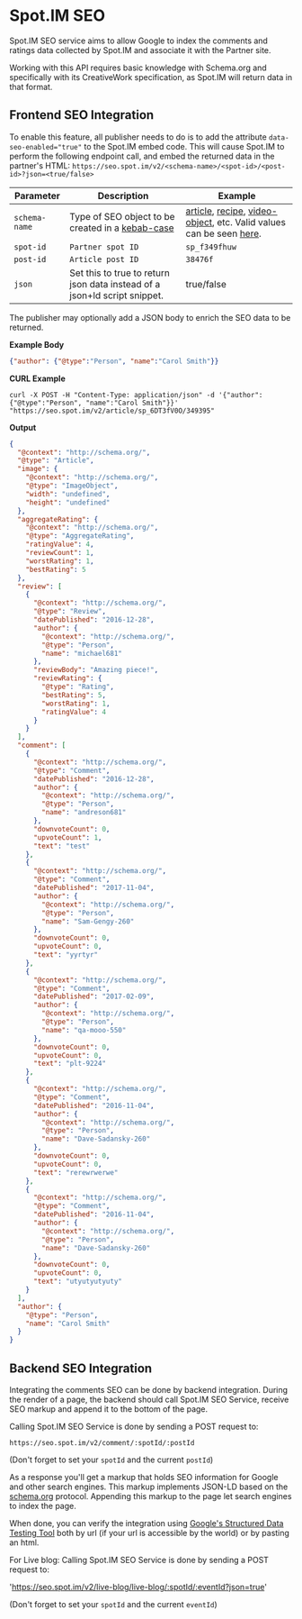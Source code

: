 # Spot.IM SEO

Spot.IM SEO service aims to allow Google to index the comments and ratings data collected by Spot.IM and associate it with the Partner site.

Working with this API requires basic knowledge with Schema.org and specifically with its CreativeWork specification, as Spot.IM will return data in that format.



## Frontend SEO Integration
To enable this feature, all publisher needs to do is to add the attribute `data-seo-enabled="true"` to the Spot.IM embed code.
This will cause Spot.IM to perform the following endpoint call, and embed the returned data in the partner's HTML:
`https://seo.spot.im/v2/<schema-name>/<spot-id>/<post-id>?json=<true/false>`

| Parameter 	| Description 	| Example 	|
|----------------------------------	|--------------	|-----------------------------------------------------------------	|
| `schema-name`   | Type of SEO object to be created in a [kebab-case](http://wiki.c2.com/?KebabCase)  | [article](https://schema.org/Article), [recipe](https://schema.org/Recipe), [video-object](https://schema.org/VideoObject), etc. Valid values can be seen [here](https://schema.org/CreativeWork).   |
| `spot-id`  | `Partner spot ID`  | `sp_f349fhuw`  |
| `post-id`  | `Article post ID`  | `38476f`  |
| `json`  | Set this to true to return json data instead of a json+ld script snippet.  | true/false  |

The publisher may optionally add a JSON body to enrich the SEO data to be returned.

**Example Body**
```json
{"author": {"@type":"Person", "name":"Carol Smith"}}
```

**CURL Example**

```curl
curl -X POST -H "Content-Type: application/json" -d '{"author": {"@type":"Person", "name":"Carol Smith"}}' "https://seo.spot.im/v2/article/sp_6DT3fV0O/349395"
```

**Output**
```json
{
  "@context": "http://schema.org/",
  "@type": "Article",
  "image": {
    "@context": "http://schema.org/",
    "@type": "ImageObject",
    "width": "undefined",
    "height": "undefined"
  },
  "aggregateRating": {
    "@context": "http://schema.org/",
    "@type": "AggregateRating",
    "ratingValue": 4,
    "reviewCount": 1,
    "worstRating": 1,
    "bestRating": 5
  },
  "review": [
    {
      "@context": "http://schema.org/",
      "@type": "Review",
      "datePublished": "2016-12-28",
      "author": {
        "@context": "http://schema.org/",
        "@type": "Person",
        "name": "michael681"
      },
      "reviewBody": "Amazing piece!",
      "reviewRating": {
        "@type": "Rating",
        "bestRating": 5,
        "worstRating": 1,
        "ratingValue": 4
      }
    }
  ],
  "comment": [
    {
      "@context": "http://schema.org/",
      "@type": "Comment",
      "datePublished": "2016-12-28",
      "author": {
        "@context": "http://schema.org/",
        "@type": "Person",
        "name": "andreson681"
      },
      "downvoteCount": 0,
      "upvoteCount": 1,
      "text": "test"
    },
    {
      "@context": "http://schema.org/",
      "@type": "Comment",
      "datePublished": "2017-11-04",
      "author": {
        "@context": "http://schema.org/",
        "@type": "Person",
        "name": "Sam-Gengy-260"
      },
      "downvoteCount": 0,
      "upvoteCount": 0,
      "text": "yyrtyr"
    },
    {
      "@context": "http://schema.org/",
      "@type": "Comment",
      "datePublished": "2017-02-09",
      "author": {
        "@context": "http://schema.org/",
        "@type": "Person",
        "name": "qa-mooo-550"
      },
      "downvoteCount": 0,
      "upvoteCount": 0,
      "text": "plt-9224"
    },
    {
      "@context": "http://schema.org/",
      "@type": "Comment",
      "datePublished": "2016-11-04",
      "author": {
        "@context": "http://schema.org/",
        "@type": "Person",
        "name": "Dave-Sadansky-260"
      },
      "downvoteCount": 0,
      "upvoteCount": 0,
      "text": "rerewrwerwe"
    },
    {
      "@context": "http://schema.org/",
      "@type": "Comment",
      "datePublished": "2016-11-04",
      "author": {
        "@context": "http://schema.org/",
        "@type": "Person",
        "name": "Dave-Sadansky-260"
      },
      "downvoteCount": 0,
      "upvoteCount": 0,
      "text": "utyutyutyuty"
    }
  ],
  "author": {
    "@type": "Person",
    "name": "Carol Smith"
  }
}
```

## Backend SEO Integration

Integrating the comments SEO can be done by backend integration. During the render of a page, the backend should call Spot.IM SEO Service, receive SEO markup and append it to the bottom of the page.

Calling Spot.IM SEO Service is done by sending a POST request to:

`https://seo.spot.im/v2/comment/:spotId/:postId`

(Don't forget to set your `spotId` and the current `postId`)

As a response you'll get a markup that holds SEO information for Google and other search engines. This markup implements JSON-LD based on the [schema.org](http://schema.org/) protocol. Appending this markup to the page let search engines to index the page.

When done, you can verify the integration using [Google's Structured Data Testing Tool](https://search.google.com/structured-data/testing-tool) both by url (if your url is accessible by the world) or by pasting an html.

For Live blog:
Calling Spot.IM SEO Service is done by sending a POST request to:

'https://seo.spot.im/v2/live-blog/live-blog/:spotId/:eventId?json=true'

(Don't forget to set your `spotId` and the current `eventId`)
